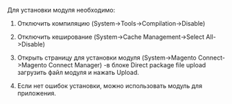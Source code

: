  Для установки модуля необходимо:
 
 1. Отключить компиляцию (System->Tools->Compilation->Disable)
 2. Отключить кеширование (System->Cache Management->Select All->Disable)
 3. Открыть страницу для установки модуля (System->Magento Connect->Magento Connect Manager)
     -в блоке Direct package file upload загрузить файл модуля и нажать Upload.

 4. Если нет ошибок установки, можно использовать модуль для приложения.
